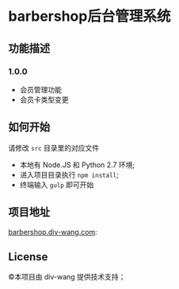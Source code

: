 # barbershop后台管理系统


## 功能描述

### 1.0.0 
* 会员管理功能
* 会员卡类型变更

## 如何开始
请修改 `src` 目录里的对应文件

* 本地有 Node.JS 和 Python 2.7 环境;  
* 进入项目目录执行 `npm install`;   
* 终端输入 `gulp` 即可开始  

## 项目地址

[barbershop.div-wang.com](http://barbershop.div-wang.com/): 

## License

©本项目由 div-wang 提供技术支持；


